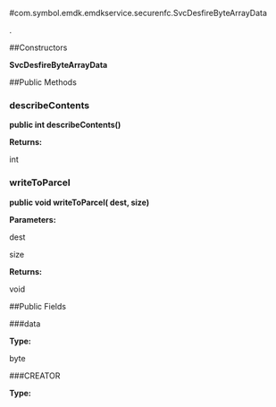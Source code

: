 #com.symbol.emdk.emdkservice.securenfc.SvcDesfireByteArrayData

.



##Constructors

**SvcDesfireByteArrayData**



##Public Methods

### describeContents

**public int describeContents()**



**Returns:**

int

### writeToParcel

**public void writeToParcel( dest,  size)**



**Parameters:**

dest

size

**Returns:**

void

##Public Fields

###data



**Type:**

byte

###CREATOR



**Type:**

<any>

